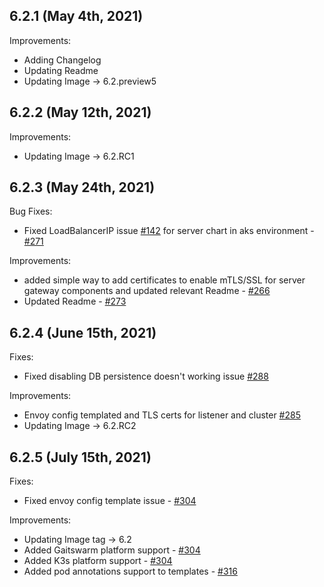 ## 6.2.1 (May 4th, 2021)

Improvements:
* Adding Changelog
* Updating Readme
* Updating Image ->  6.2.preview5

## 6.2.2 (May 12th, 2021)

Improvements:
* Updating Image -> 6.2.RC1

## 6.2.3 (May 24th, 2021)

Bug Fixes:
* Fixed LoadBalancerIP issue [#142](https://github.com/aquasecurity/aqua-helm/issues/142) for server chart in aks environment - [#271](https://github.com/aquasecurity/aqua-helm/pull/271)

Improvements:
* added simple way to add certificates to enable mTLS/SSL for server gateway components and updated relevant Readme - [#266](https://github.com/aquasecurity/aqua-helm/pull/266)
* Updated Readme - [#273](https://github.com/aquasecurity/aqua-helm/pull/273)

## 6.2.4 (June 15th, 2021)

Fixes:
* Fixed disabling DB persistence doesn't working issue [#288](https://github.com/aquasecurity/aqua-helm/pull/288)

Improvements:
* Envoy config templated and TLS certs for listener and cluster [#285](https://github.com/aquasecurity/aqua-helm/pull/285)
* Updating Image -> 6.2.RC2

## 6.2.5 (July 15th, 2021)

Fixes:
* Fixed envoy config template issue - [#304](https://github.com/aquasecurity/aqua-helm/pull/304)

Improvements:
* Updating Image tag -> 6.2
* Added Gaitswarm platform support - [#304](https://github.com/aquasecurity/aqua-helm/pull/304)
* Added K3s platform support - [#304](https://github.com/aquasecurity/aqua-helm/pull/304)
* Added pod annotations support to templates - [#316](https://github.com/aquasecurity/aqua-helm/pull/316)